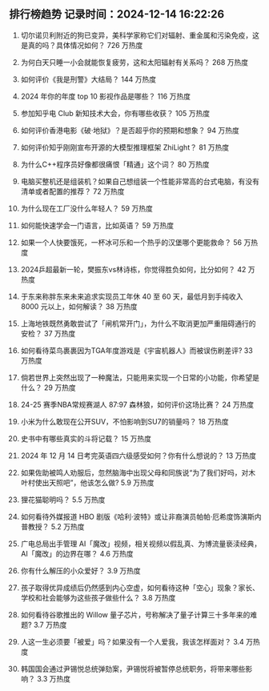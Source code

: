 
## 排行榜趋势 记录时间：2024-12-14 16:22:26
  
  1. 切尔诺贝利附近的狗已变异，美科学家称它们对辐射、重金属和污染免疫，这是真的吗？具体情况如何？ 726 万热度
    
  2. 为何白天只睡一小会就能恢复疲劳，这和太阳辐射有关系吗？ 268 万热度
    
  3. 如何评价《我是刑警》大结局？ 144 万热度
    
  4. 2024 年你的年度 top 10 影视作品是哪些？ 116 万热度
    
  5. 参加知乎电 Club 新知技术大会，你有哪些收获？ 105 万热度
    
  6. 如何评价香港电影《破·地狱》？是否超乎你的预期和想象？ 94 万热度
    
  7. 如何评价知乎刚刚宣布开源的大模型推理框架 ZhiLight？ 81 万热度
    
  8. 为什么C++程序员好像都很痛恨「精通」这个词？ 80 万热度
    
  9. 电脑买整机还是组装机？如果自己想组装一个性能非常高的台式电脑，有没有清单或者配置的推荐？ 72 万热度
    
  10. 为什么现在工厂没什么年轻人？ 59 万热度
    
  11. 如何能快速学会一门语言，比如英语？ 59 万热度
    
  12. 如果一个人快要饿死，一杯冰可乐和一个热乎的汉堡哪个更能救命？ 56 万热度
    
  13. 2024乒超最新一轮，樊振东vs林诗栋，你觉得胜负如何，比分如何？ 42 万热度
    
  14. 于东来称胖东来未来追求实现员工年休 40 至 60 天，最低月到手纯收入 8000 元以上，如何解读？ 38 万热度
    
  15. 上海地铁既然勇敢尝试了「闸机常开门」，为什么不取消更加严重阻碍通行的安检？ 37 万热度
    
  16. 如何看待菜鸟裹裹因为TGA年度游戏是《宇宙机器人》而被误伤刷差评? 33 万热度
    
  17. 倘若世界上突然出现了一种魔法，只能用来实现一个日常的小功能，你希望是什么？ 29 万热度
    
  18. 24-25 赛季NBA常规赛湖人 87:97 森林狼，如何评价这场比赛？ 24 万热度
    
  19. 小米为什么敢现在公开SUV，不怕影响到SU7的销量吗？ 18 万热度
    
  20. 史书中有哪些真实的斗将记载？ 15 万热度
    
  21. 2024 年 12 月 14 日考完英语四六级感受如何？你有什么想说的？ 13 万热度
    
  22. 如果佐助被鸣人劝服后，忽然脑海中出现父母和同族说“为了我们好吗，对木叶村使出天照吧”，他该怎么做? 5.9 万热度
    
  23. 狸花猫聪明吗？ 5.5 万热度
    
  24. 如何看待外媒报道 HBO 剧版《哈利·波特》或让非裔演员帕帕·厄希度饰演斯内普教授？ 5.2 万热度
    
  25. 广电总局出手管理 AI「魔改」视频，相关视频以假乱真、为博流量亵渎经典，AI「魔改」的边界在哪？ 4.6 万热度
    
  26. 你有什么解压的小众爱好？ 3.9 万热度
    
  27. 孩子取得优异成绩后仍然感到内心空虚，如何看待这种「空心」现象？家长、学校和社会能够为这些孩子做些什么？ 3.8 万热度
    
  28. 如何看待谷歌推出的 Willow 量子芯片，号称解决了量子计算三十多年来的难题? 3.7 万热度
    
  29. 人这一生必须要「被爱」吗？如果没有一个人爱我，我该怎样面对？ 3.4 万热度
    
  30. 韩国国会通过尹锡悦总统弹劾案，尹锡悦将被暂停总统职务，将带来哪些影响？ 3.3 万热度
    